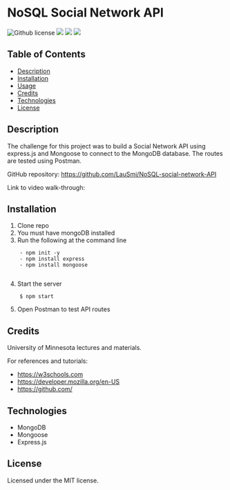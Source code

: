 # NoSQL Social Network API

![Github license](https://img.shields.io/badge/license-MIT-blue.svg) ![](https://img.shields.io/badge/Database-MongoDB-yellow?style=flat-square&logo=mongoDB) ![](https://img.shields.io/badge/npm%20package-express-orange?style=flat-square&logo=npm) ![](https://img.shields.io/badge/npm%20package-mongoose-cyan?style=flat-square&logo=npm)

## Table of Contents

- [Description](#description)
- [Installation](#installation)
- [Usage](#usage)
- [Credits](#credits)
- [Technologies](#technologies)
- [License](#license)

## Description

The challenge for this project was to build a Social Network API using express.js and Mongoose to connect to the MongoDB database. The routes are tested using Postman. 

GitHub repository: https://github.com/LauSmi/NoSQL-social-network-API

Link to video walk-through: 

## Installation

1. Clone repo
2. You must have mongoDB installed
3. Run the following at the command line
```
    - npm init -y
    - npm install express
    - npm install mongoose
    
```
4. Start the server
```
    $ npm start
```
5. Open Postman to test API routes

## Credits

University of Minnesota lectures and materials.

For references and tutorials:

- https://w3schools.com
- https://developer.mozilla.org/en-US
- https://github.com/

## Technologies

- MongoDB
- Mongoose
- Express.js

## License

Licensed under the MIT license.
